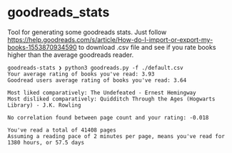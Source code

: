 # goodreads_stats

Tool for generating some goodreads stats. Just follow https://help.goodreads.com/s/article/How-do-I-import-or-export-my-books-1553870934590 to download .csv file and see if you rate books higher than the average goodreads reader.

```
goodreads-stats ❯ python3 goodreads.py -f ./default.csv
Your average rating of books you've read: 3.93
Goodread users average rating of books you've read: 3.64

Most liked comparatively: The Undefeated - Ernest Hemingway
Most disliked comparatively: Quidditch Through the Ages (Hogwarts Library) - J.K. Rowling

No correlation found between page count and your rating: -0.018

You've read a total of 41408 pages
Assuming a reading pace of 2 minutes per page, means you've read for 1380 hours, or 57.5 days
```
